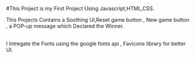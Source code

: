 #This Project is my First Project Using Javascript,HTML,CSS. 
<p>
  This Projects Contains a Soothing UI,Reset game button , New game button , a POP-up message which Declared the Winner. 
  
</p>
<br>
I Intregate the Fonts using the google fonts api , Favicons library for better UI.
